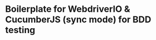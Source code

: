 Boilerplate for WebdriverIO & CucumberJS (sync mode) for BDD testing
=========================================
